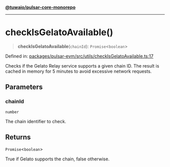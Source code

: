 [**@tuwaio/pulsar-core-monorepo**](../../../README.md)

***

# checkIsGelatoAvailable()

> **checkIsGelatoAvailable**(`chainId`): `Promise`\<`boolean`\>

Defined in: [packages/pulsar-evm/src/utils/checkIsGelatoAvailable.ts:17](https://github.com/TuwaIO/pulsar-core/blob/8e3b09e31968f4ec01c4c0951617f2dc09a588af/packages/pulsar-evm/src/utils/checkIsGelatoAvailable.ts#L17)

Checks if the Gelato Relay service supports a given chain ID.
The result is cached in memory for 5 minutes to avoid excessive network requests.

## Parameters

### chainId

`number`

The chain identifier to check.

## Returns

`Promise`\<`boolean`\>

True if Gelato supports the chain, false otherwise.
